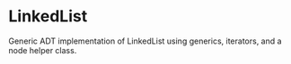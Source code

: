 # LinkedList
Generic ADT implementation of LinkedList using generics, iterators, and a node helper class.

